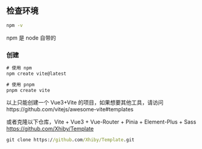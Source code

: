 ## 检查环境

```cmd
npm -v
```

npm 是 node 自带的

### 创建

```cmd
# 使用 npm
npm create vite@latest

# 使用 pnpm
pnpm create vite
```

以上只能创建一个 Vue3+Vite 的项目，如果想要其他工具，请访问https://github.com/vitejs/awesome-vite#templates

或者克隆以下仓库，Vite + Vue3 + Vue-Router + Pinia + Element-Plus + Sass
https://github.com/Xhiby/Template

```cmd
git clone https://github.com/Xhiby/Template.git
```

